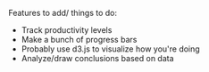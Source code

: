 Features to add/ things to do:
- Track productivity levels
- Make a bunch of progress bars
- Probably use d3.js to visualize how you're doing
- Analyze/draw conclusions based on data
